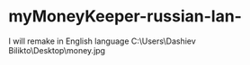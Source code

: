 # myMoneyKeeper-russian-lan-
I will remake in English language 
C:\Users\Dashiev Bilikto\Desktop\money.jpg
